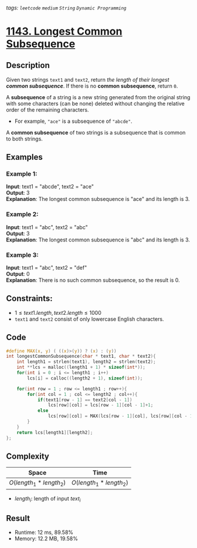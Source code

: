 ###### tags: `leetcode` `medium` `String` `Dynamic Programming`
# [1143. Longest Common Subsequence](https://leetcode.com/problems/longest-common-subsequence/description/)

## Description

Given two strings `text1` and `text2`, return *the length of their longest **common subsequence***. If there is no **common subsequence**, return `0`.  

A **subsequence** of a string is a new string generated from the original string with some characters (can be none) deleted without changing the relative order of the remaining characters.  

- For example, `"ace"` is a subsequence of `"abcde"`.  

A **common subsequence** of two strings is a subsequence that is common to both strings.  

## Examples
### Example 1:

**Input**: text1 = "abcde", text2 = "ace"   
**Output**: 3  
**Explanation**: The longest common subsequence is "ace" and its length is 3.  

### Example 2:

**Input**: text1 = "abc", text2 = "abc"  
**Output**: 3  
**Explanation**: The longest common subsequence is "abc" and its length is 3.  

### Example 3:

**Input**: text1 = "abc", text2 = "def"  
**Output**: 0  
**Explanation**: There is no such common subsequence, so the result is 0.  

## Constraints:

- $1 \leq text1.length, text2.length \leq 1000$
- `text1` and `text2` consist of only lowercase English characters.

## Code

```c
#define MAX(x, y) ( ((x)>(y)) ? (x) : (y))
int longestCommonSubsequence(char * text1, char * text2){
    int length1 = strlen(text1), length2 = strlen(text2);
    int **lcs = malloc((length1 + 1) * sizeof(int*));
    for(int i = 0 ; i <= length1 ; i++)
        lcs[i] = calloc((length2 + 1), sizeof(int));

    for(int row = 1 ; row <= length1 ; row++){
        for(int col = 1 ; col <= length2 ; col++){
            if(text1[row - 1] == text2[col - 1])
                lcs[row][col] = lcs[row - 1][col - 1]+1;
            else
                lcs[row][col] = MAX(lcs[row - 1][col], lcs[row][col - 1]);
        }
    }
    return lcs[length1][length2];
};
```

## Complexity

|Space                 |Time                  |
|-                     |-                     |
|$O(length_1*length_2)$|$O(length_1*length_2)$|  

- $length_i$: length of input $text_i$

## Result

- Runtime: 12 ms, 89.58%  
- Memory: 12.2 MB, 19.58%